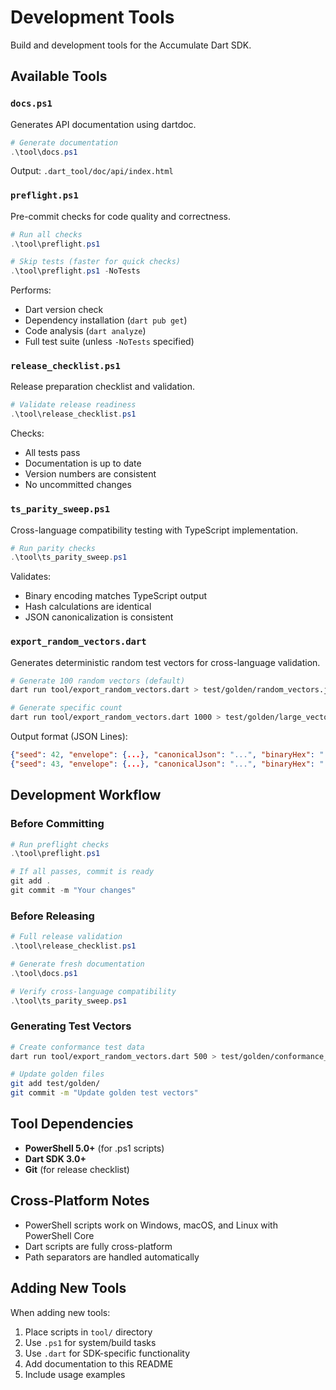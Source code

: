 # Development Tools

Build and development tools for the Accumulate Dart SDK.

## Available Tools

### `docs.ps1`
Generates API documentation using dartdoc.

```powershell
# Generate documentation
.\tool\docs.ps1
```

Output: `.dart_tool/doc/api/index.html`

### `preflight.ps1`
Pre-commit checks for code quality and correctness.

```powershell
# Run all checks
.\tool\preflight.ps1

# Skip tests (faster for quick checks)
.\tool\preflight.ps1 -NoTests
```

Performs:
- Dart version check
- Dependency installation (`dart pub get`)
- Code analysis (`dart analyze`)
- Full test suite (unless `-NoTests` specified)

### `release_checklist.ps1`
Release preparation checklist and validation.

```powershell
# Validate release readiness
.\tool\release_checklist.ps1
```

Checks:
- All tests pass
- Documentation is up to date
- Version numbers are consistent
- No uncommitted changes

### `ts_parity_sweep.ps1`
Cross-language compatibility testing with TypeScript implementation.

```powershell
# Run parity checks
.\tool\ts_parity_sweep.ps1
```

Validates:
- Binary encoding matches TypeScript output
- Hash calculations are identical
- JSON canonicalization is consistent

### `export_random_vectors.dart`
Generates deterministic random test vectors for cross-language validation.

```bash
# Generate 100 random vectors (default)
dart run tool/export_random_vectors.dart > test/golden/random_vectors.jsonl

# Generate specific count
dart run tool/export_random_vectors.dart 1000 > test/golden/large_vectors.jsonl
```

Output format (JSON Lines):
```json
{"seed": 42, "envelope": {...}, "canonicalJson": "...", "binaryHex": "...", "hash": "..."}
{"seed": 43, "envelope": {...}, "canonicalJson": "...", "binaryHex": "...", "hash": "..."}
```

## Development Workflow

### Before Committing
```powershell
# Run preflight checks
.\tool\preflight.ps1

# If all passes, commit is ready
git add .
git commit -m "Your changes"
```

### Before Releasing
```powershell
# Full release validation
.\tool\release_checklist.ps1

# Generate fresh documentation
.\tool\docs.ps1

# Verify cross-language compatibility
.\tool\ts_parity_sweep.ps1
```

### Generating Test Vectors
```bash
# Create conformance test data
dart run tool/export_random_vectors.dart 500 > test/golden/conformance_vectors.jsonl

# Update golden files
git add test/golden/
git commit -m "Update golden test vectors"
```

## Tool Dependencies

- **PowerShell 5.0+** (for .ps1 scripts)
- **Dart SDK 3.0+**
- **Git** (for release checklist)

## Cross-Platform Notes

- PowerShell scripts work on Windows, macOS, and Linux with PowerShell Core
- Dart scripts are fully cross-platform
- Path separators are handled automatically

## Adding New Tools

When adding new tools:

1. Place scripts in `tool/` directory
2. Use `.ps1` for system/build tasks
3. Use `.dart` for SDK-specific functionality
4. Add documentation to this README
5. Include usage examples